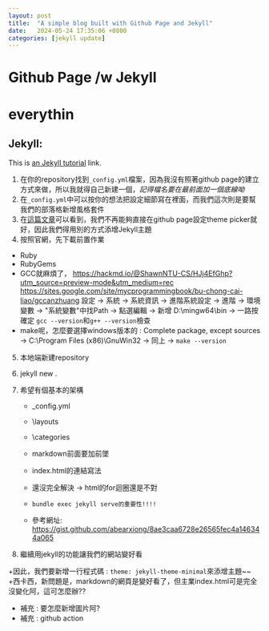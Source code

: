 ```yaml
---
layout: post
title:  "A simple blog built with Github Page and Jekyll"
date:   2024-05-24 17:35:06 +0800
categories: [jekyll update]
---
```


Github Page /w Jekyll
===
# everythin


## Jekyll:
This is [an Jekyll tutorial](https://docs.github.com/en/pages/setting-up-a-github-pages-site-with-jekyll/adding-a-theme-to-your-github-pages-site-using-jekyll "DMC") link.

1. 在你的repository找到`_config.yml`檔案，因為我沒有照著github page的建立方式來做，所以我就得自己新建一個，*記得檔名要在最前面加一個底線呦*
2. 在`_config.yml`中可以按你的想法把設定細節寫在裡面，而我們這次則是要幫我們的部落格新增風格套件
3. 在[這篇文章](https://github.blog/changelog/2022-08-22-github-pages-deprecating-the-theme-picker/)可以看到，我們不再能夠直接在github page設定theme picker就好，因此我們得用別的方式添增Jekyll主題
4. 按照官網，先下載前置作業
* Ruby
* RubyGems
* GCC就麻煩了，
https://hackmd.io/@ShawnNTU-CS/HJj4EfGhp?utm_source=preview-mode&utm_medium=rec
https://sites.google.com/site/mycprogrammingbook/bu-chong-cai-liao/gccanzhuang
設定 -> 系統 -> 系統資訊 -> 進階系統設定 -> 進階 -> 環境變數 -> "系統變數"中找Path -> 點選編輯 -> 新增 D:\mingw64\bin -> 一路按確定
`gcc --version`和`g++ --version`檢查
* make呢，怎麼要選擇windows版本的 : Complete package, except sources -> C:\Program Files (x86)\GnuWin32 -> 同上 -> `make --version`
5. 本地端新建repository
6. jekyll new .
7. 希望有個基本的架構
    * _config.yml
    * \layouts
    * \categories
    * markdown前面要加前墜
    * index.html的連結寫法
    * 還沒完全解決 -> html的for迴圈還是不對
    
    * `bundle exec jekyll serve的重要性!!!!`
    * 參考網址:
    https://gist.github.com/abearxiong/8ae3caa6728e26565fec4a146344a065
    
8. 繼續用jekyll的功能讓我們的網站變好看


+因此，我們要新增一行程式碼 : `theme: jekyll-theme-minimal`來添增主題~~
+西卡西，新問題是，markdown的網頁是變好看了，但主業index.html可是完全沒變化阿，這可怎麼辦??


* 補充 : 要怎麼新增圖片阿?
* 補充 : github action




